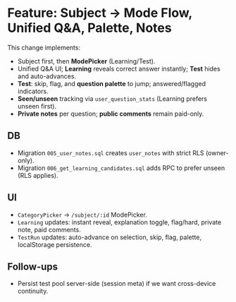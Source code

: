 # Feature: Subject → Mode Flow, Unified Q&A, Palette, Notes

This change implements:
- Subject first, then **ModePicker** (Learning/Test).
- Unified Q&A UI; **Learning** reveals correct answer instantly; **Test** hides and auto-advances.
- **Test**: skip, flag, and **question palette** to jump; answered/flagged indicators.
- **Seen/unseen** tracking via `user_question_stats` (Learning prefers unseen first).
- **Private notes** per question; **public comments** remain paid-only.

## DB
- Migration `005_user_notes.sql` creates `user_notes` with strict RLS (owner-only).
- Migration `006_get_learning_candidates.sql` adds RPC to prefer unseen (RLS applies).

## UI
- `CategoryPicker` → `/subject/:id` ModePicker.
- `Learning` updates: instant reveal, explanation toggle, flag/hard, private note, paid comments.
- `TestRun` updates: auto-advance on selection, skip, flag, palette, localStorage persistence.

## Follow-ups
- Persist test pool server-side (session meta) if we want cross-device continuity.
